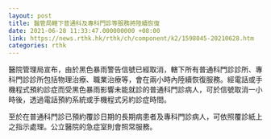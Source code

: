 ```yaml
---
layout: post
title: 醫管局轄下普通科及專科門診等服務將陸續恢復
date: 2021-06-28 11:33:47.000000000 +08:00
link: https://news.rthk.hk/rthk/ch/component/k2/1598045-20210628.htm
categories: rthk
---
```


醫院管理局宣布，由於黑色暴雨警告信號已經取消，轄下所有普通科門診診所、專科門診診所包括物理治療、職業治療等，會在兩小時內陸續恢復服務。經電話或手機程式預約診症而受黑色暴雨影響未能就診的普通科門診病人，可於信號取消一小時後，透過電話預約系統或手機程式另約診症時間。

至於在普通科門診已預約覆診日期的長期病患者及專科門診病人，可依照覆診紙上之指示處理。公立醫院的急症室則會照常服務。
